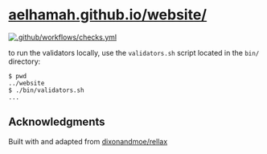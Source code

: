 # [aelhamah.github.io/website/](https://aelhamah.github.io/website/)
[![.github/workflows/checks.yml](https://github.com/aelhamah/website/actions/workflows/checks.yml/badge.svg)](https://github.com/aelhamah/website/actions/workflows/checks.yml)

to run the validators locally, use the `validators.sh` script located in the `bin/` directory:
```console
$ pwd
../website
$ ./bin/validators.sh
...
```

## Acknowledgments
Built with and adapted from [dixonandmoe/rellax](https://github.com/dixonandmoe/rellax)
